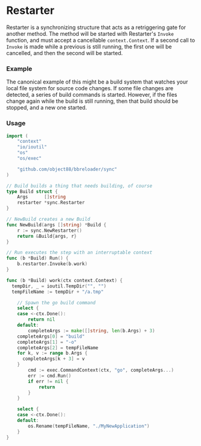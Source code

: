 # Restarter

Restarter is a synchronizing structure that acts as a retriggering gate for another method.  The method will be started with Restarter's `Invoke` function, and must accept a cancellable `context.Context`.  If a second call to `Invoke` is made while a previous is still running, the first one will be cancelled, and then the second will be started.

### Example

The canonical example of this might be a build system that watches your local file system for source code changes.  If some file changes are detected, a series of build commands is started.  However, if the files change again while the build is still running, then that build should be stopped, and a new one started.

### Usage

``` Go
import (
	"context"
	"io/ioutil"
	"os"
	"os/exec"

	"github.com/object88/bbreloader/sync"
)

// Build builds a thing that needs building, of course
type Build struct {
	Args      []string
	restarter *sync.Restarter
}

// NewBuild creates a new Build
func NewBuild(args []string) *Build {
	r := sync.NewRestarter()
	return &Build{args, r}
}

// Run executes the step with an interruptable context
func (b *Build) Run() {
	b.restarter.Invoke(b.work)
}

func (b *Build) work(ctx context.Context) {
  tempDir, _ = ioutil.TempDir("", "")
  tempFileName := tempDir + "/a.tmp"

	// Spawn the go build command
	select {
	case <-ctx.Done():
		return nil
	default:
		completeArgs := make([]string, len(b.Args) + 3)
    completeArgs[0] = "build"
    completeArgs[1] = "-o"
    completeArgs[2] = tempFileName
    for k, v := range b.Args {
      completeArgs[k + 3] = v
    }
		cmd := exec.CommandContext(ctx, "go", completeArgs...)
		err := cmd.Run()
		if err != nil {
			return
		}
	}

	select {
	case <-ctx.Done():
	default:
		os.Rename(tempFileName, "./MyNewApplication")
	}
}
```
